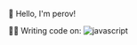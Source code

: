 👋 Hello, I'm perov!

👨‍💻 Writing code on:
![javascript](https://img.shields.io/badge/-javascript-yellow?logo=javascript&logoColor=white)

